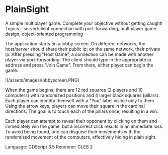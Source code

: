 # PlainSight
A simple multiplayer game. Complete your objective without getting caught!
Topics - server/client connection with port-forwarding, multiplayer game design, object-oriented programming

The application starts on a lobby screen. On different networks, the host/server should share their public ip; on the same network, their private ip. After pressing "Host Game", a connection can be made with another player via port-forwarding. The client should type in the appropriate ip address and press "Join Game". From there, either player can begin the game.

!(/assets/images/lobbyscreen.PNG)

When the game begins, there are 12 red squares (2 players and 10 computers) with randomized positions and 4 larger black squares (pillars). Each player can identify themself with a "You" label visible only to them. Using the arrow keys, players can move their square in the cardinal directions. The goal is to touch each of the pillars once, resulting in a win.

Each player can attempt to reveal their opponent by clicking on them and immediately win the game, but a incorrect click results in an immediate loss. To avoid being found, one can disguise their movements with the randomized movement of the computers, effectively hiding in plain sight. 

Language: GDScript 3.5
Renderer: GLES 2
